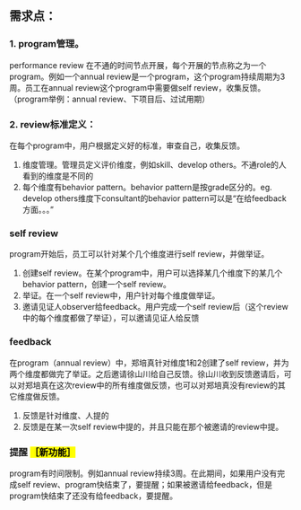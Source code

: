 ## 需求点：
### 1. program管理。
performance review 在不通的时间节点开展，每个开展的节点称之为一个program。例如一个annual review是一个program，这个program持续周期为3周。员工在annual review这个program中需要做self review，收集反馈。（program举例：annual review、下项目后、过试用期）

### 2. review标准定义：
在每个program中，用户根据定义好的标准，审查自己，收集反馈。  

1. 维度管理。管理员定义评价维度，例如skill、develop others。不通role的人看到的维度是不同的  
2. 每个维度有behavior pattern。behavior pattern是按grade区分的。eg. develop others维度下consultant的behavior pattern可以是“在给feedback方面。。。”

### self review
program开始后，员工可以针对某个几个维度进行self review，并做举证。  

1. 创建self review。在某个program中，用户可以选择某几个维度下的某几个behavior pattern，创建一个self review。
2. 举证。在一个self review中，用户针对每个维度做举证。
3. 邀请见证人observer给feedback。用户完成一个self review后（这个review中的每个维度都做了举证），可以邀请见证人给反馈

### feedback
在program（annual review）中，郑培真针对维度1和2创建了self review，并为两个维度都做完了举证。之后邀请徐山川给自己反馈。徐山川收到反馈邀请后，可以对郑培真在这次review中的所有维度做反馈，也可以对郑培真没有review的其它维度做反馈。

1. 反馈是针对维度、人提的
2. 反馈是在某一次self review中提的，并且只能在那个被邀请的review中提。

### 提醒 <mark>［新功能］
program有时间限制。例如annual review持续3周。在此期间，如果用户没有完成self review、program快结束了，要提醒；如果被邀请给feedback，但是program快结束了还没有给feedback，要提醒。



